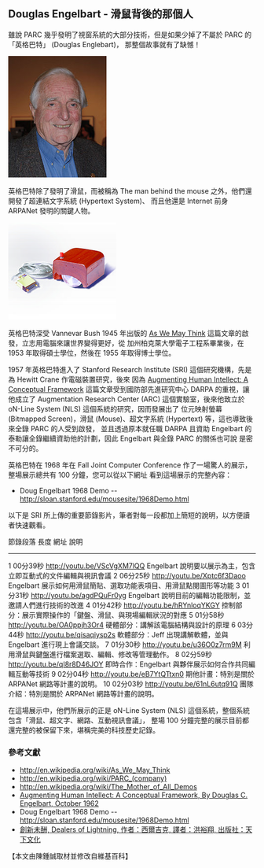 ## Douglas Engelbart - 滑鼠背後的那個人

雖說 PARC 幾乎發明了視窗系統的大部分技術，但是如果少掉了不屬於 PARC 的「英格巴特」 (Douglas Englebart)，
那整個故事就有了缺憾！

![圖、Douglas Engelbart in 2008](../img/200px-Douglas_Engelbart_in_2008.jpg)

英格巴特除了發明了滑鼠，而被稱為 The man behind the mouse 之外，他們還開發了超連結文字系統  (Hypertext System)、
而且他還是 Internet 前身 ARPANet 發明的關鍵人物。

![圖、由 Bill English 根據 Engelbart 手繪稿實作出的滑鼠原型](../img/220px-SRI_Computer_Mouse.jpg)

英格巴特深受 Vannevar Bush 1945 年出版的 [As We May Think] 這篇文章的啟發，立志用電腦來讓世界變得更好，從
加州柏克萊大學電子工程系畢業後，在 1953 年取得碩士學位，然後在 1955 年取得博士學位。

1957 年英格巴特進入了 Stanford Research Institute (SRI) 這個研究機構，先是為 Hewitt Crane 作電磁裝置研究，後來
因為 [Augmenting Human Intellect: A Conceptual Framework] 這篇文章受到國防部先進研究中心 DARPA 的重視，讓他成立了 
Augmentation Research Center (ARC) 這個實驗室，後來他致立於 oN-Line System (NLS) 這個系統的研究，因而發展出了
位元映射螢幕 (Bitmapped Screen)，滑鼠 (Mouse)、超文字系統 (Hypertext) 等，這也導致後來全錄 PARC 的人受到啟發，
並且透過原本就任職 DARPA 且資助 Engelbart 的泰勒讓全錄繼續資助他的計劃，因此 Engelbart 與全錄 PARC 的關係也可說
是密不可分的。

英格巴特在 1968 年在 Fall Joint Computer Conference 作了一場驚人的展示，整場展示總共有 100 分鐘，您可以從以下網址
看到這場展示的完整內容：

* Doug Engelbart 1968 Demo -- <http://sloan.stanford.edu/mousesite/1968Demo.html>

以下是 SRI 所上傳的重要節錄影片，筆者對每一段都加上簡短的說明，以方便讀者快速觀看。

節錄段落	長度        網址                            說明
----------  ---------   ------------------------------  ----------------------------------------------------------------------
1           00分39秒    <http://youtu.be/VScVgXM7lQQ>   Engelbart 說明要以展示為主，包含立即互動式的文件編輯與視訊會議
2           06分25秒    <http://youtu.be/Xptc6f3Daoo>   Engelbart 展示如何用滑鼠簡貼、選取功能表項目、用滑鼠點閱圖形等功能
3           01分31秒    <http://youtu.be/agdPQuFr0yg>   Engelbart 說明目前的編輯功能限制，並邀請人們進行技術的改進
4           01分42秒    <http://youtu.be/hRYnloqYKGY>   控制部分：展示實際操作的「鍵盤、滑鼠、與現場編輯狀況的對應 
5           01分58秒    <http://youtu.be/OA0ppjh3Or4>   硬體部分：講解該電腦結構與設計的原理
6           03分44秒    <http://youtu.be/qisaqiysp2s>   軟體部分：Jeff 出現講解軟體，並與 Engelbart 進行現上會議交談。
7           01分30秒    <http://youtu.be/u36O0z7rm9M>   利用滑鼠與鍵盤進行檔案選取、編輯、修改等管理動作。
8           02分59秒    <http://youtu.be/qI8r8D46JOY>   即時合作：Engelbart 與夥伴展示如何合作共同編輯互動等技術
9           02分04秒    <http://youtu.be/eB7YtQTtxn0>   期他計畫：特別是關於 ARPANet 網路等計畫的說明。
10          02分03秒    <http://youtu.be/61nL6utq91Q>   團隊介紹：特別是關於 ARPANet 網路等計畫的說明。

在這場展示中，他們所展示的正是 oN-Line System (NLS) 這個系統，整個系統包含「滑鼠、超文字、網路、互動視訊會議」，
整場 100 分鐘完整的展示目前都還完整的被保留下來，堪稱完美的科技歷史記錄。

### 參考文獻
* <http://en.wikipedia.org/wiki/As_We_May_Think>
* <http://en.wikipedia.org/wiki/PARC_(company)>
* <http://en.wikipedia.org/wiki/The_Mother_of_All_Demos>
* [Augmenting Human Intellect: A Conceptual Framework, By Douglas C. Engelbart, October 1962](http://www.dougengelbart.org/pubs/augment-3906.html)
* Doug Engelbart 1968 Demo -- <http://sloan.stanford.edu/mousesite/1968Demo.html>
* [創新未酬, Dealers of Lightning, 作者：西爾吉克, 譯者：洪裕翔, 出版社：天下文化](http://www.books.com.tw/exep/prod/booksfile.php?item=0010152673)

[As We May Think]:http://en.wikipedia.org/wiki/As_We_May_Think
[Augmenting Human Intellect: A Conceptual Framework]:http://www.dougengelbart.org/pubs/augment-3906.html

【本文由陳鍾誠取材並修改自維基百科】


